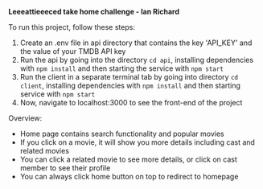**Leeeattieeeced take home challenge - Ian Richard**

To run this project, follow these steps:
1) Create an .env file in api directory that contains the key 'API_KEY' and the value of your TMDB API key
2) Run the api by going into the directory `cd api`, installing dependencies with `npm install` and then starting the service with `npm start`
3) Run the client in a separate terminal tab by going into directory `cd client`, installing dependencies with `npm install` and then starting service with `npm start`
4) Now, navigate to localhost:3000 to see the front-end of the project

Overview:
- Home page contains search functionality and popular movies
- If you click on a movie, it will show you more details including cast and related movies
- You can click a related movie to see more details, or click on cast member to see their profile
- You can always click home button on top to redirect to homepage
